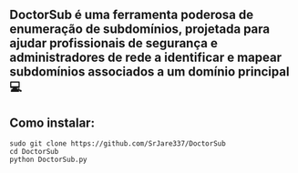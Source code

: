 ## DoctorSub é uma ferramenta poderosa de enumeração de subdomínios, projetada para ajudar profissionais de segurança e administradores de rede a identificar e mapear subdomínios associados a um domínio principal💻
## Como instalar:
`````
sudo git clone https://github.com/SrJare337/DoctorSub
cd DoctorSub
python DoctorSub.py
`````
